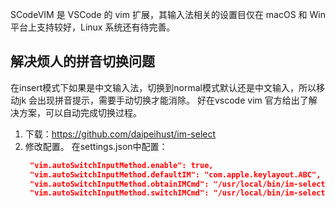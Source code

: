 SCodeVIM 是 VSCode 的 vim 扩展，其输入法相关的设置目仅在 macOS 和 Win 平台上支持较好，Linux 系统还有待完善。
## 解决烦人的拼音切换问题
在insert模式下如果是中文输入法，切换到normal模式默认还是中文输入，所以移动jk 会出现拼音提示，需要手动切换才能消除。
好在vscode vim 官方给出了解决方案，可以自动完成切换过程。

1. 下载：https://github.com/daipeihust/im-select
2. 修改配置。 在settings.json中配置：
   ```json
    "vim.autoSwitchInputMethod.enable": true,
    "vim.autoSwitchInputMethod.defaultIM": "com.apple.keylayout.ABC",
    "vim.autoSwitchInputMethod.obtainIMCmd": "/usr/local/bin/im-select",
    "vim.autoSwitchInputMethod.switchIMCmd": "/usr/local/bin/im-select {im}"
   ```